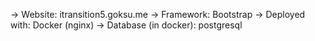 -> Website: itransition5.goksu.me
-> Framework: Bootstrap
-> Deployed with: Docker (nginx)
-> Database (in docker): postgresql
